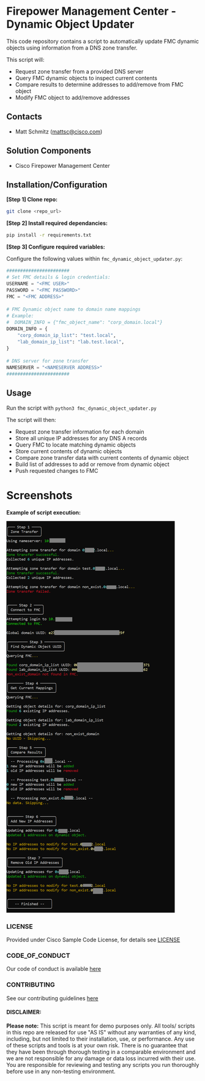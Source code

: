 # Firepower Management Center - Dynamic Object Updater

This code repository contains a script to automatically update FMC dynamic objects using information from a DNS zone transfer.

This script will:
 - Request zone transfer from a provided DNS server
 - Query FMC dynamic objects to inspect current contents
 - Compare results to determine addresses to add/remove from FMC object
 - Modify FMC object to add/remove addresses

## Contacts
* Matt Schmitz (mattsc@cisco.com)

## Solution Components
* Cisco Firepower Management Center

## Installation/Configuration

**[Step 1] Clone repo:**
```bash
git clone <repo_url>
```

**[Step 2] Install required dependancies:**
```bash
pip install -r requirements.txt
```

**[Step 3] Configure required variables:**

Configure the following values within `fmc_dynamic_object_updater.py`:

```python
#######################
# Set FMC details & login credentials:
USERNAME = "<FMC USER>"
PASSWORD = "<FMC PASSWORD>"
FMC = "<FMC ADDRESS>"

# FMC Dynamic object name to domain name mappings
# Example:
#  DOMAIN_INFO = {"fmc_object_name": "corp_domain.local"}
DOMAIN_INFO = {
    "corp_domain_ip_list": "test.local",
    "lab_domain_ip_list": "lab.test.local",
}

# DNS server for zone transfer
NAMESERVER = "<NAMESERVER ADDRESS>"
#######################
```



## Usage

Run the script with `python3 fmc_dynamic_object_updater.py`

The script will then:
 - Request zone transfer information for each domain
 - Store all unique IP addresses for any DNS A records
 - Query FMC to locate matching dynamic objects
 - Store current contents of dynamic objects
 - Compare zone transfer data with current contents of dynamic object
 - Build list of addresses to add or remove from dynamic object
 - Push requested changes to FMC

# Screenshots

**Example of script execution:**

![/IMAGES/example_output.png](/IMAGES/example_output.png)


### LICENSE

Provided under Cisco Sample Code License, for details see [LICENSE](LICENSE.md)

### CODE_OF_CONDUCT

Our code of conduct is available [here](CODE_OF_CONDUCT.md)

### CONTRIBUTING

See our contributing guidelines [here](CONTRIBUTING.md)

#### DISCLAIMER:
<b>Please note:</b> This script is meant for demo purposes only. All tools/ scripts in this repo are released for use "AS IS" without any warranties of any kind, including, but not limited to their installation, use, or performance. Any use of these scripts and tools is at your own risk. There is no guarantee that they have been through thorough testing in a comparable environment and we are not responsible for any damage or data loss incurred with their use.
You are responsible for reviewing and testing any scripts you run thoroughly before use in any non-testing environment.